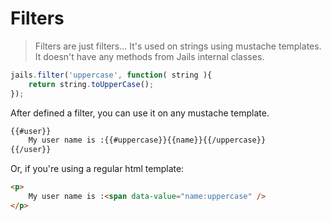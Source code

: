 # Filters

> Filters are just filters... It's used on strings using mustache templates.
It doesn't have any methods from Jails internal classes.

```js
jails.filter('uppercase', function( string ){
    return string.toUpperCase();
});
```

After defined a filter, you can use it on any mustache template.

```html
{{#user}}
    My user name is :{{#uppercase}}{{name}}{{/uppercase}}
{{/user}}

```

Or, if you're using a regular html template:

```html
<p>
    My user name is :<span data-value="name:uppercase" />
</p>

```
